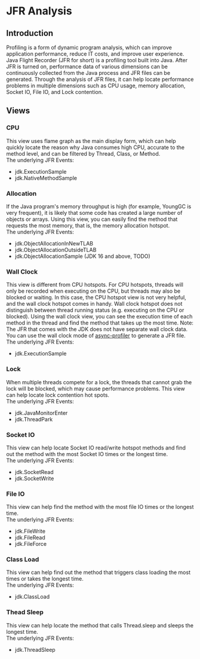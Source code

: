 # JFR Analysis

## Introduction

Profiling is a form of dynamic program analysis, which can improve application performance, reduce IT costs, and improve user experience.
Java Flight Recorder (JFR for short) is a profiling tool built into Java.
After JFR is turned on, performance data of various dimensions can be continuously collected from the Java process and JFR files can be generated.
Through the analysis of JFR files, it can help locate performance problems in multiple dimensions such as CPU usage, memory allocation, Socket IO, File IO, and Lock contention.

## Views

### CPU

This view uses flame graph as the main display form, which can help quickly locate the reason why Java consumes high CPU, accurate to the method level, and can be filtered by Thread, Class, or Method.  
The underlying JFR Events:
- jdk.ExecutionSample
- jdk.NativeMethodSample

### Allocation

If the Java program's memory throughput is high (for example, YoungGC is very frequent), it is likely that some code has created a large number of objects or arrays.
Using this view, you can easily find the method that requests the most memory, that is, the memory allocation hotspot.  
The underlying JFR Events:
- jdk.ObjectAllocationInNewTLAB
- jdk.ObjectAllocationOutsideTLAB
- jdk.ObjectAllocationSample (JDK 16 and above, TODO)

### Wall Clock

This view is different from CPU hotspots. For CPU hotspots, threads will only be recorded when executing on the CPU, but threads may also be blocked or waiting. In this case, the CPU hotspot view is not very helpful, and the wall clock hotspot comes in handy. Wall clock hotspot does not distinguish between thread running status (e.g. executing on the CPU or blocked). Using the wall clock view, you can see the execution time of each method in the thread and find the method that takes up the most time. Note: The JFR that comes with the JDK does not have separate wall clock data. You can use the wall clock mode of [async-profiler](https://github.com/async-profiler/async-profiler) to generate a JFR file.  
The underlying JFR Events:
- jdk.ExecutionSample

### Lock

When multiple threads compete for a lock, the threads that cannot grab the lock will be blocked, which may cause performance problems. This view can help locate lock contention hot spots.  
The underlying JFR Events:
- jdk.JavaMonitorEnter
- jdk.ThreadPark

### Socket IO

This view can help locate Socket IO read/write hotspot methods and find out the method with the most Socket IO times or the longest time.  
The underlying JFR Events:
- jdk.SocketRead
- jdk.SocketWrite

### File IO

This view can help find the method with the most file IO times or the longest time.  
The underlying JFR Events:
- jdk.FileWrite
- jdk.FileRead
- jdk.FileForce

### Class Load

This view can help find out the method that triggers class loading the most times or takes the longest time.  
The underlying JFR Events:
- jdk.ClassLoad

### Thead Sleep

This view can help locate the method that calls Thread.sleep and sleeps the longest time.  
The underlying JFR Events:
- jdk.ThreadSleep